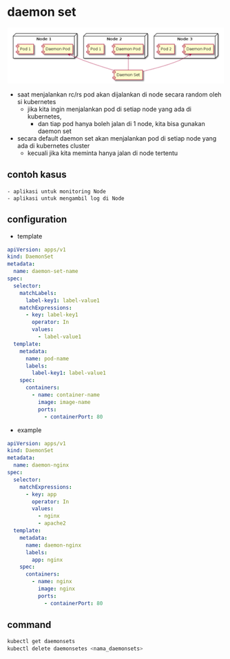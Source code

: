 # daemon set
![alt text](docs/images/image.png)
- saat menjalankan rc/rs pod akan dijalankan di node secara random oleh si kubernetes
    - jika kita ingin menjalankan pod di setiap node yang ada di kubernetes,
        - dan tiap pod hanya boleh jalan di 1 node, kita bisa gunakan daemon set
- secara default daemon set akan menjalankan pod di setiap node yang ada di kubernetes cluster 
    - kecuali jika kita meminta hanya jalan di node tertentu

## contoh kasus
    - aplikasi untuk monitoring Node
    - aplikasi untuk mengambil log di Node

## configuration
- template
```yaml
apiVersion: apps/v1
kind: DaemonSet
metadata:
  name: daemon-set-name
spec:
  selector:
    matchLabels:
      label-key1: label-value1
    matchExpressions:
      - key: label-key1
        operator: In
        values:
          - label-value1
  template:
    metadata:
      name: pod-name
      labels:
        label-key1: label-value1
    spec:
      containers:
        - name: container-name
          image: image-name
          ports:
            - containerPort: 80
```

- example
```yaml
apiVersion: apps/v1
kind: DaemonSet
metadata:
  name: daemon-nginx
spec:
  selector:
    matchExpressions:
      - key: app
        operator: In
        values:
          - nginx
          - apache2
  template:
    metadata:
      name: daemon-nginx
      labels:
        app: nginx
    spec:
      containers:
        - name: nginx
          image: nginx
          ports:
            - containerPort: 80
```

## command
```sh
kubectl get daemonsets
kubectl delete daemonsetes <nama_daemonsets>
```